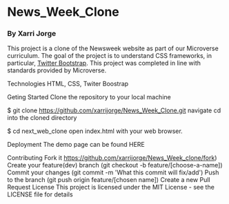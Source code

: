# News_Week_Clone
### By Xarri Jorge


This project is a clone of the Newsweek website as part of our Microverse curriculum. The goal of the project is to understand CSS frameworks, in particular, [Twitter Bootstrap](https://getbootstrap.com/). This project was completed in line with standards provided by Microverse.

Technologies HTML, CSS, Twiter Boostrap

Geting Started
Clone the repository to your local machine

$ git clone https://github.com/xarrijorge/News_Week_Clone.git navigate cd into the cloned directory

$ cd next_web_clone open index.html with your web browser.

Deployment The demo page can be found HERE


Contributing Fork it https://github.com/xarrijorge/News_Week_clone/fork) Create your feature(dev) branch (git checkout -b feature/[choose-a-name]) Commit your changes (git commit -m 'What this commit will fix/add') Push to the branch (git push origin feature/[chosen name]) Create a new Pull Request License This project is licensed under the MIT License - see the LICENSE file for details
